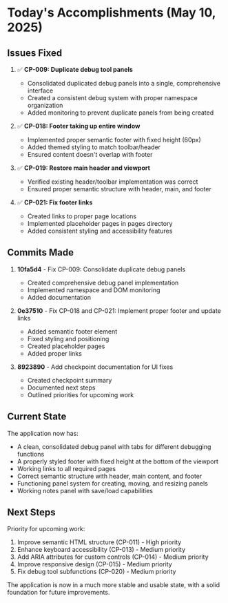 # Today's Accomplishments (May 10, 2025)

## Issues Fixed

1. ✅ **CP-009: Duplicate debug tool panels**
   - Consolidated duplicated debug panels into a single, comprehensive interface
   - Created a consistent debug system with proper namespace organization
   - Added monitoring to prevent duplicate panels from being created

2. ✅ **CP-018: Footer taking up entire window**
   - Implemented proper semantic footer with fixed height (60px)
   - Added themed styling to match toolbar/header
   - Ensured content doesn't overlap with footer

3. ✅ **CP-019: Restore main header and viewport**
   - Verified existing header/toolbar implementation was correct
   - Ensured proper semantic structure with header, main, and footer

4. ✅ **CP-021: Fix footer links**
   - Created links to proper page locations
   - Implemented placeholder pages in pages directory
   - Added consistent styling and accessibility features

## Commits Made

1. **10fa5d4** - Fix CP-009: Consolidate duplicate debug panels
   - Created comprehensive debug panel implementation
   - Implemented namespace and DOM monitoring
   - Added documentation

2. **0e37510** - Fix CP-018 and CP-021: Implement proper footer and update links
   - Added semantic footer element
   - Fixed styling and positioning
   - Created placeholder pages
   - Added proper links

3. **8923890** - Add checkpoint documentation for UI fixes
   - Created checkpoint summary
   - Documented next steps
   - Outlined priorities for upcoming work

## Current State

The application now has:
- A clean, consolidated debug panel with tabs for different debugging functions
- A properly styled footer with fixed height at the bottom of the viewport
- Working links to all required pages
- Correct semantic structure with header, main content, and footer
- Functioning panel system for creating, moving, and resizing panels
- Working notes panel with save/load capabilities

## Next Steps

Priority for upcoming work:
1. Improve semantic HTML structure (CP-011) - High priority
2. Enhance keyboard accessibility (CP-013) - Medium priority
3. Add ARIA attributes for custom controls (CP-014) - Medium priority
4. Improve responsive design (CP-015) - Medium priority
5. Fix debug tool subfunctions (CP-020) - Medium priority

The application is now in a much more stable and usable state, with a solid foundation for future improvements.
